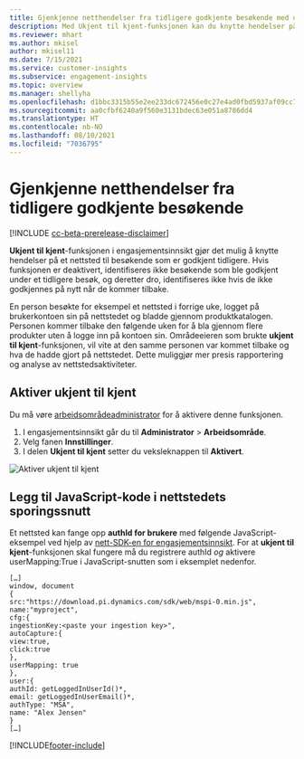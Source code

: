 ```yaml
---
title: Gjenkjenne netthendelser fra tidligere godkjente besøkende med ukjent til kjent
description: Med Ukjent til kjent-funksjonen kan du knytte hendelser på et nettsted til besøkende som er godkjent tidligere.
ms.reviewer: mhart
ms.author: mkisel
author: mkisel11
ms.date: 7/15/2021
ms.service: customer-insights
ms.subservice: engagement-insights
ms.topic: overview
ms.manager: shellyha
ms.openlocfilehash: d1bbc3315b55e2ee233dc672456e0c27e4ad0fbd5937af09cc790c96ee274000
ms.sourcegitcommit: aa0cfbf6240a9f560e3131bdec63e051a8786dd4
ms.translationtype: HT
ms.contentlocale: nb-NO
ms.lasthandoff: 08/10/2021
ms.locfileid: "7036795"
---
```

# <a name="recognize-web-events-from-previously-authenticated-visitors"></a>Gjenkjenne netthendelser fra tidligere godkjente besøkende

[!INCLUDE [cc-beta-prerelease-disclaimer](includes/cc-beta-prerelease-disclaimer.md)]

**Ukjent til kjent**-funksjonen i engasjementsinnsikt gjør det mulig å knytte hendelser på et nettsted til besøkende som er godkjent tidligere. Hvis funksjonen er deaktivert, identifiseres ikke besøkende som ble godkjent under et tidligere besøk, og deretter dro, identifiseres ikke hvis de ikke godkjennes på nytt når de kommer tilbake. 

En person besøkte for eksempel et nettsted i forrige uke, logget på brukerkontoen sin på nettstedet og bladde gjennom produktkatalogen. Personen kommer tilbake den følgende uken for å bla gjennom flere produkter uten å logge inn på kontoen sin. Områdeeieren som brukte **ukjent til kjent**-funksjonen, vil vite at den samme personen var kommet tilbake og hva de hadde gjort på nettstedet. Dette muliggjør mer presis rapportering og analyse av nettstedsaktiviteter.

## <a name="enable-unknown-to-known"></a>Aktiver ukjent til kjent

Du må vøre [arbeidsområdeadministrator](user-roles.md) for å aktivere denne funksjonen. 

1. I engasjementsinnsikt går du til **Administrator** > **Arbeidsområde**. 
2. Velg fanen **Innstillinger**.
3. I delen **Ukjent til kjent** setter du veksleknappen til **Aktivert**.

![Aktiver ukjent til kjent](media/U2Ktoggle.png "Aktiver ukjent til kjent")

## <a name="adding-javascript-code-to-your-sites-tracking-snippet"></a>Legg til JavaScript-kode i nettstedets sporingssnutt

Et nettsted kan fange opp **authId for brukere** med følgende JavaScript-eksempel ved hjelp av [nett-SDK-en for engasjementsinnsikt](advanced-SDK-implementation.md). For at **ukjent til kjent**-funksjonen skal fungere må du registrere authId *og* aktivere userMapping:True i JavaScript-snutten som i eksemplet nedenfor.

```
[…]
window, document
{
src:"https://download.pi.dynamics.com/sdk/web/mspi-0.min.js",
name:"myproject",
cfg:{
ingestionKey:<paste your ingestion key>",
autoCapture:{
view:true,
click:true
},
userMapping: true
},
user:{
authId: getLoggedInUserId()*,
email: getLoggedInUserEmail()*,
authType: "MSA",
name: "Alex Jensen"
}
[…]
```

[!INCLUDE[footer-include](../includes/footer-banner.md)]
